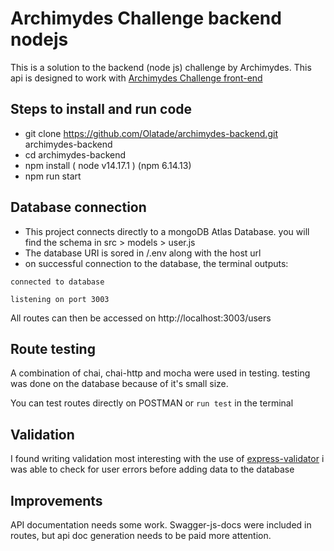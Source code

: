# Archimydes Challenge backend nodejs
This is a solution to the backend (node js) challenge by Archimydes. This api is designed to work with [Archimydes Challenge front-end](https://github.com/Olatade/archimydes-frontend) 

## Steps to install and run code
- git clone https://github.com/Olatade/archimydes-backend.git archimydes-backend
- cd archimydes-backend
- npm install
  ( node v14.17.1 ) (npm 6.14.13)
- npm run start

## Database connection
- This project connects directly to a mongoDB Atlas Database. you will find the schema in src > models > user.js
- The database URI is sored in /.env along with the host url
- on successful connection to the database, the terminal outputs:

`connected to database`

`listening on port 3003`

All routes can then be accessed on http://localhost:3003/users

## Route testing
A combination of chai, chai-http and mocha were used in testing. testing was done on the database because of it's small size.

You can test routes directly on POSTMAN or `run test` in the terminal

## Validation
I found writing validation most interesting with the use of [express-validator](https://express-validator.github.io/docs/) i was able to check for user errors before adding data to the database

## Improvements
API documentation needs some work. Swagger-js-docs were included in routes, but api doc generation needs to be paid more attention.

